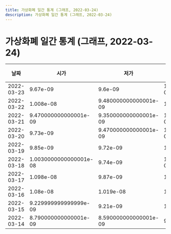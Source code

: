 ```yaml
---
title: 가상화폐 일간 통계 (그래프, 2022-03-24)
description: 가상화폐 일간 통계 (그래프, 2022-03-24)
---
```



가상화폐 일간 통계 (그래프, 2022-03-24)
===

|날짜|시가|저가|고가|종가|비고|
|--|--|--|--|--|--|
|2022-03-23|9.67e-09|9.6e-09|1.0119999999999999e-08|9.87e-09|    |
|2022-03-22|1.008e-08|9.480000000000001e-09|1.008e-08|9.67e-09|    |
|2022-03-21|9.470000000000001e-09|9.350000000000001e-09|1.0240000000000001e-08|1.008e-08|    |
|2022-03-20|9.73e-09|9.470000000000001e-09|1.0040000000000001e-08|9.470000000000001e-09|    |
|2022-03-19|9.85e-09|9.72e-09|1.025e-08|9.72e-09|    |
|2022-03-18|1.0030000000000001e-08|9.74e-09|1.0930000000000001e-08|9.85e-09|    |
|2022-03-17|1.098e-08|9.87e-09|1.105e-08|9.95e-09|    |
|2022-03-16|1.08e-08|1.019e-08|1.189e-08|1.104e-08|    |
|2022-03-15|9.229999999999999e-09|9.21e-09|1.119e-08|1.082e-08|    |
|2022-03-14|8.790000000000001e-09|8.590000000000001e-09|9.8e-09|9.229999999999999e-09|    |

